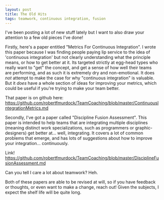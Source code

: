 ```yaml
---
layout: post
title: The Old Hits
tags: teamwork, continuous integration, fusion
---
```



I've been posting a lot of new stuff lately but I want to also draw your attention to a few old pieces I've done!

Firstly, here's a paper entitled "Metrics For Continuous Integration". I wrote this paper because I was finding people paying lip service to the idea of 'continuous integration' but not clearly understanding what the principle means, or how to get better at it. Its targeted strictly at egg-head types who really want to "get" the concept, and get a sense of how well their teams are performing, and as such it is extremely dry and non-emotional. It does *not* attempt to make the case for why "continuous integration" is valuable. But it *does* have a whole section of ideas for improving your metrics, which could be useful if you're trying to make your team better.

That paper is on github here: https://github.com/robertfmurdock/TeamCoaching/blob/master/ContinuousIntegrationMetrics.md

Secondly, I've got a paper called "Discipline Fusion Assessment". This paper is intended to help teams that are integrating multiple disciplines (meaning distinct work specializations, such as programmers or graphic-designers) get better at... well, integrating. It covers a lot of common problems that emerge, and has lots of suggestions about how to improve your integration... continuously.

Link! https://github.com/robertfmurdock/TeamCoaching/blob/master/DisciplineFusionAssessment.md

Can you tell I care a lot about teamwork? Heh.

Both of these papers are able to be revised at will, so if you have feedback or thoughts, or even want to make a change, reach out! Given the subjects, I expect the shelf life will be quite long.
